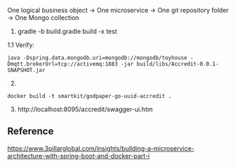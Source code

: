 One logical business object → One microservice  → One git repository folder  → One Mongo collection


1. gradle -b build.gradle build -x test

1.1 Verify: 
```
java -Dspring.data.mongodb.uri=mongodb://mongodb/toyhouse -Dmqtt.brokerUrl=tcp://activemq:1883 -jar build/libs/Accredit-0.0.1-SNAPSHOT.jar
```

2. 
```
docker build -t smartkit/godpaper-go-uuid-accredit .
```

3. http://localhost:8095/accredit/swagger-ui.htm

## Reference

https://www.3pillarglobal.com/insights/building-a-microservice-architecture-with-spring-boot-and-docker-part-i

